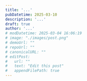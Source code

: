 ```yaml
---
title: '...'
pubDatetime: 2025-03-10
description: '...'
draft: true
author: '...'
# modDatetime: 2025-03-04 16:06:19
# image: "./images/post.png"
# demoUrl: ""
# repoUrl: ""
# canonicalURL: ""
# editPost:
#   url: ""
#   text: "Edit this post"
#   appendFilePath: true
---
```

